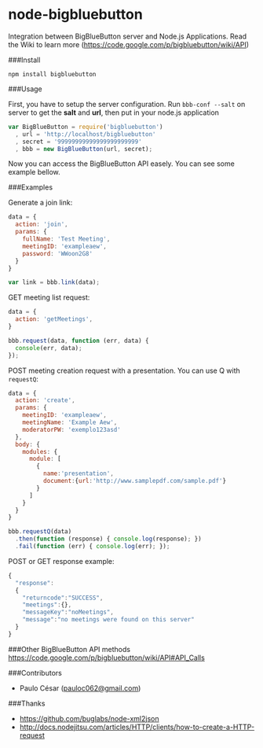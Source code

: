 node-bigbluebutton
==================

Integration between BigBlueButton server and Node.js Applications. Read the Wiki to learn more (<https://code.google.com/p/bigbluebutton/wiki/API>)

###Install

    npm install bigbluebutton
    
###Usage

First, you have to setup the server configuration. Run `bbb-conf --salt` on server to get the **salt** and **url**, then put in your node.js application

```javascript
var BigBlueButton = require('bigbluebutton')
  , url = 'http://localhost/bigbluebutton'
  , secret = '99999999999999999999999'
  , bbb = new BigBlueButton(url, secret);
```

Now you can access the BigBlueButton API easely. You can see some example bellow.

###Examples

Generate a join link:

```javascript
data = {
  action: 'join',
  params: {
    fullName: 'Test Meeting',
    meetingID: 'exampleaew',
    password: 'WWoon2G8'
  }
}

var link = bbb.link(data);
```

GET meeting list request:

```javascript
data = {
  action: 'getMeetings',
}

bbb.request(data, function (err, data) {
  console(err, data);
});
```
    
POST meeting creation request with a presentation. You can use Q with `requestQ`:

```javascript
data = {
  action: 'create',
  params: { 
    meetingID: 'exampleaew',
    meetingName: 'Example Aew',
    moderatorPW: 'exemplo123asd'
  },
  body: {
    modules: {
      module: [
        {
          name:'presentation',
          document:{url:'http://www.samplepdf.com/sample.pdf'}
        }
      ]
    }
  }
}

bbb.requestQ(data)
  .then(function (response) { console.log(response); })
  .fail(function (err) { console.log(err); });
```
    
POST or GET response example:

```javascript
{
  "response":
  {
    "returncode":"SUCCESS",
    "meetings":{},
    "messageKey":"noMeetings",
    "message":"no meetings were found on this server"
  }
}
```
    
###Other BigBlueButton API methods
<https://code.google.com/p/bigbluebutton/wiki/API#API_Calls>

###Contributors

* Paulo César (<pauloc062@gmail.com>)

###Thanks

* <https://github.com/buglabs/node-xml2json>
* <http://docs.nodejitsu.com/articles/HTTP/clients/how-to-create-a-HTTP-request>
